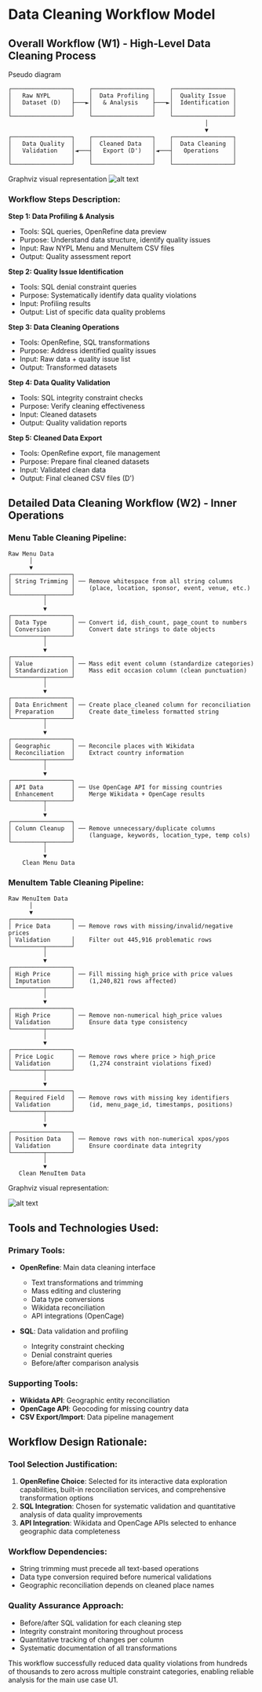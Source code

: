 # Data Cleaning Workflow Model

## Overall Workflow (W1) - High-Level Data Cleaning Process

Pseudo diagram

```
┌─────────────────┐    ┌─────────────────┐    ┌─────────────────┐
│   Raw NYPL      │    │  Data Profiling │    │  Quality Issue  │
│   Dataset (D)   ├───►│   & Analysis    ├───►│  Identification │
│                 │    │                 │    │                 │
└─────────────────┘    └─────────────────┘    └─────────────────┘
                                                        │
                                                        ▼
┌─────────────────┐    ┌─────────────────┐    ┌─────────────────┐
│   Data Quality  │    │  Cleaned Data   │    │  Data Cleaning  │
│   Validation    │◄───┤   Export (D')   │◄───┤   Operations    │
│                 │    │                 │    │                 │
└─────────────────┘    └─────────────────┘    └─────────────────┘
```

Graphviz visual representation
![alt text](image.png)

### Workflow Steps Description:

**Step 1: Data Profiling & Analysis**
- Tools: SQL queries, OpenRefine data preview
- Purpose: Understand data structure, identify quality issues
- Input: Raw NYPL Menu and MenuItem CSV files
- Output: Quality assessment report

**Step 2: Quality Issue Identification**  
- Tools: SQL denial constraint queries
- Purpose: Systematically identify data quality violations
- Input: Profiling results
- Output: List of specific data quality problems

**Step 3: Data Cleaning Operations**
- Tools: OpenRefine, SQL transformations
- Purpose: Address identified quality issues
- Input: Raw data + quality issue list
- Output: Transformed datasets

**Step 4: Data Quality Validation**
- Tools: SQL integrity constraint checks
- Purpose: Verify cleaning effectiveness
- Input: Cleaned datasets
- Output: Quality validation reports

**Step 5: Cleaned Data Export**
- Tools: OpenRefine export, file management
- Purpose: Prepare final cleaned datasets
- Input: Validated clean data
- Output: Final cleaned CSV files (D')

## Detailed Data Cleaning Workflow (W2) - Inner Operations

### Menu Table Cleaning Pipeline:

```
Raw Menu Data
      │
      ▼
┌─────────────────┐
│ String Trimming │ ── Remove whitespace from all string columns
│                 │    (place, location, sponsor, event, venue, etc.)
└─────────┬───────┘
          │
          ▼
┌─────────────────┐
│ Data Type       │ ── Convert id, dish_count, page_count to numbers
│ Conversion      │    Convert date strings to date objects
└─────────┬───────┘
          │
          ▼
┌─────────────────┐
│ Value           │ ── Mass edit event column (standardize categories)
│ Standardization │    Mass edit occasion column (clean punctuation)
└─────────┬───────┘
          │
          ▼
┌─────────────────┐
│ Data Enrichment │ ── Create place_cleaned column for reconciliation
│ Preparation     │    Create date_timeless formatted string
└─────────┬───────┘
          │
          ▼
┌─────────────────┐
│ Geographic      │ ── Reconcile places with Wikidata
│ Reconciliation  │    Extract country information
└─────────┬───────┘
          │
          ▼
┌─────────────────┐
│ API Data        │ ── Use OpenCage API for missing countries
│ Enhancement     │    Merge Wikidata + OpenCage results
└─────────┬───────┘
          │
          ▼
┌─────────────────┐
│ Column Cleanup  │ ── Remove unnecessary/duplicate columns
│                 │    (language, keywords, location_type, temp cols)
└─────────┬───────┘
          │
          ▼
    Clean Menu Data
```

### MenuItem Table Cleaning Pipeline:

```
Raw MenuItem Data
      │
      ▼
┌─────────────────┐
│ Price Data      │ ── Remove rows with missing/invalid/negative prices
│ Validation      │    Filter out 445,916 problematic rows
└─────────┬───────┘
          │
          ▼
┌─────────────────┐
│ High Price      │ ── Fill missing high_price with price values
│ Imputation      │    (1,240,821 rows affected)
└─────────┬───────┘
          │
          ▼
┌─────────────────┐
│ High Price      │ ── Remove non-numerical high_price values
│ Validation      │    Ensure data type consistency
└─────────┬───────┘
          │
          ▼
┌─────────────────┐
│ Price Logic     │ ── Remove rows where price > high_price
│ Validation      │    (1,274 constraint violations fixed)
└─────────┬───────┘
          │
          ▼
┌─────────────────┐
│ Required Field  │ ── Remove rows with missing key identifiers
│ Validation      │    (id, menu_page_id, timestamps, positions)
└─────────┬───────┘
          │
          ▼
┌─────────────────┐
│ Position Data   │ ── Remove rows with non-numerical xpos/ypos
│ Validation      │    Ensure coordinate data integrity
└─────────┬───────┘
          │
          ▼
   Clean MenuItem Data
```

Graphviz visual representation:

![alt text](image-1.png)

## Tools and Technologies Used:

### Primary Tools:
- **OpenRefine**: Main data cleaning interface
  - Text transformations and trimming
  - Mass editing and clustering
  - Data type conversions
  - Wikidata reconciliation
  - API integrations (OpenCage)

- **SQL**: Data validation and profiling
  - Integrity constraint checking
  - Denial constraint queries
  - Before/after comparison analysis

### Supporting Tools:
- **Wikidata API**: Geographic entity reconciliation
- **OpenCage API**: Geocoding for missing country data
- **CSV Export/Import**: Data pipeline management

## Workflow Design Rationale:

### Tool Selection Justification:
1. **OpenRefine Choice**: Selected for its interactive data exploration capabilities, built-in reconciliation services, and comprehensive transformation options
2. **SQL Integration**: Chosen for systematic validation and quantitative analysis of data quality improvements
3. **API Integration**: Wikidata and OpenCage APIs selected to enhance geographic data completeness

### Workflow Dependencies:
- String trimming must precede all text-based operations
- Data type conversion required before numerical validations
- Geographic reconciliation depends on cleaned place names

### Quality Assurance Approach:
- Before/after SQL validation for each cleaning step
- Integrity constraint monitoring throughout process
- Quantitative tracking of changes per column
- Systematic documentation of all transformations

This workflow successfully reduced data quality violations from hundreds of thousands to zero across multiple constraint categories, enabling reliable analysis for the main use case U1.
